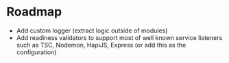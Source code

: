 # Roadmap

- Add custom logger (extract logic outside of modules)
- Add readiness validators to support most of well known service listeners such as TSC, Nodemon, HapiJS, Express (or add this as the configuration)
